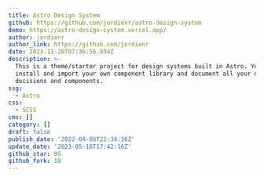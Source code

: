 ```yaml
---
title: Astro Design System
github: https://github.com/jordienr/astro-design-system
demo: https://astro-design-system.vercel.app/
author: jordienr
author_link: https://github.com/jordienr
date: 2023-11-28T07:36:56.894Z
description: >-
  This is a theme/starter project for design systems built in Astro. You can
  install and import your own component library and document all your design
  decisions and components.
ssg:
  - Astro
css:
  - SCSS
cms: []
category: []
draft: false
publish_date: '2022-04-08T22:34:36Z'
update_date: '2023-05-18T17:42:16Z'
github_star: 95
github_fork: 18
---
```

